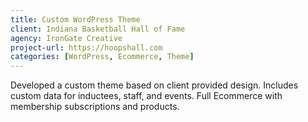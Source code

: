 ```yaml
---
title: Custom WordPress Theme
client: Indiana Basketball Hall of Fame
agency: IronGate Creative
project-url: https://hoopshall.com
categories: [WordPress, Ecommerce, Theme]
---
```


Developed a custom theme based on client provided design. Includes custom data for inductees, staff, and events. Full Ecommerce with membership subscriptions and products.

